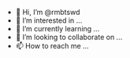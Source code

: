 - 👋 Hi, I’m @rmbtswd
- 👀 I’m interested in ...
- 🌱 I’m currently learning ...
- 💞️ I’m looking to collaborate on ...
- 📫 How to reach me ...

<!---
rmbtswd/rmbtswd is a ✨ special ✨ repository because its `README.md` (this file) appears on your GitHub profile.
You can click the Preview link to take a look at your changes.
--->

